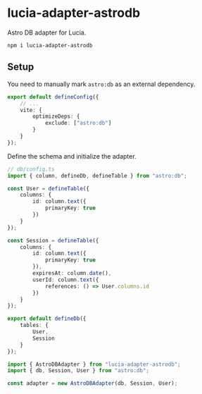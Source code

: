 # lucia-adapter-astrodb

Astro DB adapter for Lucia.

```
npm i lucia-adapter-astrodb
```

## Setup

You need to manually mark `astro:db` as an external dependency.

```ts
export default defineConfig({
	// ...
	vite: {
		optimizeDeps: {
			exclude: ["astro:db"]
		}
	}
});
```

Define the schema and initialize the adapter.

```ts
// db/config.ts
import { column, defineDb, defineTable } from "astro:db";

const User = defineTable({
	columns: {
		id: column.text({
			primaryKey: true
		})
	}
});

const Session = defineTable({
	columns: {
		id: column.text({
			primaryKey: true
		}),
		expiresAt: column.date(),
		userId: column.text({
			references: () => User.columns.id
		})
	}
});

export default defineDb({
	tables: {
		User,
		Session
	}
});
```

```ts
import { AstroDBAdapter } from "lucia-adapter-astrodb";
import { db, Session, User } from "astro:db";

const adapter = new AstroDBAdapter(db, Session, User);
```
